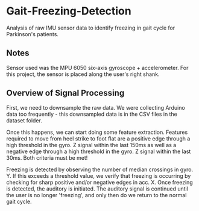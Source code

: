 # Gait-Freezing-Detection
Analysis of raw IMU sensor data to identify freezing in gait cycle for Parkinson's patients. 

## Notes
Sensor used was the MPU 6050 six-axis gyroscope + accelerometer. For this project, the sensor is placed along the user's right shank.

## Overview of Signal Processing
First, we need to downsample the raw data. We were collecting Arduino data too frequently - this downsampled data is in the CSV files in the dataset folder.

Once this happens, we can start doing some feature extraction. Features required to move from heel strike to foot flat are a positive edge through a high threshold in the gyro. Z signal within the last 150ms as well as a negative edge through a high threshold in the gyro. Z signal within the last 30ms. Both criteria must be met!

Freezing is detected by observing the number of median crossings in gyro. Y. If this exceeds a threshold value, we verify that freezing is occurring by checking for sharp positive and/or negative edges in acc. X. Once freezing is detected, the auditory is initiated. The auditory signal is continued until the user is no longer 'freezing', and only then do we return to the normal gait cycle. 
